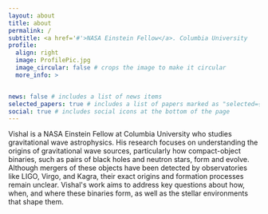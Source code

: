 ```yaml
---
layout: about
title: about
permalink: /
subtitle: <a href='#'>NASA Einstein Fellow</a>. Columbia University
profile:
  align: right
  image: ProfilePic.jpg
  image_circular: false # crops the image to make it circular
  more_info: >


news: false # includes a list of news items
selected_papers: true # includes a list of papers marked as "selected={true}"
social: true # includes social icons at the bottom of the page
---
```


Vishal is a NASA Einstein Fellow at Columbia University who studies gravitational wave astrophysics. His research focuses on understanding the origins of gravitational wave sources, particularly how compact-object binaries, such as pairs of black holes and neutron stars, form and evolve. Although mergers of these objects have been detected by observatories like LIGO, Virgo, and Kagra, their exact origins and formation processes remain unclear. Vishal's work aims to address key questions about how, when, and where these binaries form, as well as the stellar environments that shape them. 
